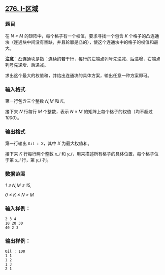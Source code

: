 ## [276. I-区域](https://www.acwing.com/problem/content/278/)

### 题目

在 *N × M* 的矩阵中，每个格子有一个权值，要求寻找一个包含 *K* 个格子的凸连通块（连通块中间没有空缺，并且轮廓是凸的），使这个连通块中的格子的权值和最大。

**注意**：凸连通块是指：连续的若干行，每行的左端点列号先递减、后递增，右端点列号先递增、后递减。

求出这个最大的权值和，并给出连通块的具体方案，输出任意一种方案即可。

### 输入格式

第一行包含三个整数 *N,M* 和 *K*。

接下来 *N* 行每行 *M* 个整数，表示 *N × M* 的矩阵上每个格子的权值（均不超过 *1000*）。

### 输出格式

第一行输出 `Oil : X`，其中 *X* 为最大权值和。

接下来 *K* 行每行两个整数 *x_i* 和 *y_i*，用来描述所有格子的具体位置，每个格子位于第 *x_i* 行，第 *y_i* 列。

### 数据范围

*1 ≤ N,M ≤ 15*,

*0 ≤ K ≤ N × M*

### 输入样例：

```
2 3 4
10 20 30
40 2 3
```

### 输出样例：

```
Oil : 100
1 1
1 2
1 3
2 1
```
